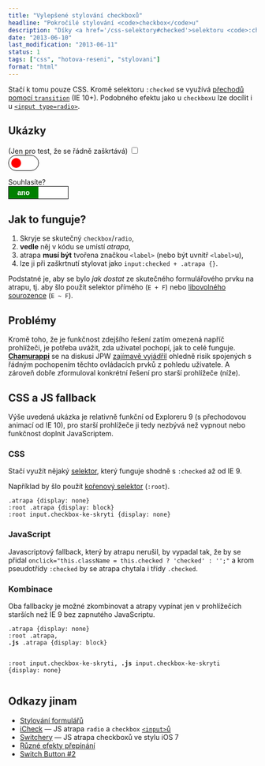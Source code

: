 ```yaml
---
title: "Vylepšené stylování checkboxů"
headline: "Pokročilé stylování <code>checkbox</code>u"
description: "Díky <a href='/css-selektory#checked'>selektoru <code>:checked</code></a> lze v podporujících prohlížečích (Explorer 9 a novější) vytvářet zaškrtávací <code>&lt;input></code>y neotřelé podoby."
date: "2013-06-10"
last_modification: "2013-06-11"
status: 1
tags: ["css", "hotova-reseni", "stylovani"]
format: "html"
---
```


<p>Stačí k tomu pouze CSS. Kromě selektoru <code>:checked</code> se využívá <a href='/transition'>přechodů pomocí <code>transition</code></a> (IE 10+). Podobného efektu jako u <code>checkbox</code>u lze docílit i u <a href="/input#type-radio"><code>&lt;input type=radio></code></a>.

<!-- Kód ukázky -->
<style>
/* koule */
label.koule {width: 50px; height: 20px; display: block; border: 1px solid #000; border-radius: 25px; padding: 5px; cursor: pointer; background: #fff}
.koule .status {width: 20px; height: 20px; display: block; background: red; border-radius: 50%; transition: all .2s; }
input:checked + label.koule .status {background: green; margin-left: 30px}
input:focus + label.koule {outline: #000 dotted 1px}

/* zapnuto/vypnuto */
.zapvyp .status {width: 120px; display: block; border: 1px solid #000; cursor: pointer; background: #fff}
.zapvyp .indicator {width: 50px; display: block; background: green; transition: all .2s; padding: 5px; text-align: center; color: #fff; font-weight: bold; font-family: "Arial"; line-height: 100%}
.zapvyp .indicator:after {content: "ano";}

input:checked + label.zapvyp .indicator {background: red; margin-left: 60px;}
input:checked + label.zapvyp .indicator:after {content: "ne"}
input:focus + label.zapvyp > .status {outline: #000 dotted 1px}
</style>

<h2>Ukázky</h2>
<p class=live>(Jen pro test, že se řádně zaškrtává) <input type='checkbox' id='test'><label id='label' for='test' class='koule'><span class='status'></span></label>

<p class=live>
<input type='checkbox' id='test2' style='position: absolute; left: -9999px'><label id='label' for='test2' class='zapvyp'><span class='caption'>Souhlasíte?</span> <span class='status'><span class='indicator'></span></span></label>
<!-- / konec ukázky -->

<h2 id=jak>Jak to funguje?</h2>
<ol>
<li>Skryje se skutečný <code>checkbox</code>/<code>radio</code>,
<li><b>vedle</b> něj v kódu se umístí <i>atrapa</i>,
<li>atrapa <b>musí být</b> tvořena značkou <code>&lt;label></code> (nebo být uvnitř <code>&lt;label></code>u<!-- společně se zaškrtávátkem -->),
<li>lze ji při zaškrtnutí stylovat jako <code>input:checked + .atrapa {}</code>.
</ol>

<p>Podstatné je, aby se bylo <i>jak dostat</i> ze skutečného formulářového prvku na atrapu, tj. aby šlo použít selektor přímého (<code>E + F</code>) nebo <a href='http://jecas.cz/css-selektory#libovolny-sourozenec'>libovolného sourozence</a> (<code>E ~ F</code>).

<h2 id=problemy>Problémy</h2>
<p>Kromě toho, že je funkčnost zdejšího řešení zatím omezená napříč prohlížeči, je potřeba uvážit, zda uživatel pochopí, jak to celé funguje. <b><a href='http://webylon.info/'>Chamurappi</a></b> se na diskusi JPW <a href='http://diskuse.jakpsatweb.cz/?action=vthread&forum=7&topic=149325#7'>zajímavě vyjádřil</a> ohledně risik spojených s řádným pochopením těchto ovládacích prvků z pohledu uživatele. A zároveň dobře zformuloval konkrétní řešení pro starší prohlížeče (níže).

<h2 id=fallback>CSS a JS fallback</h2>
<p>Výše uvedená ukázka je relativně funkční od Exploreru 9 (s přechodovou animací od IE 10), pro starší prohlížeče ji tedy nezbývá než vypnout nebo funkčnost doplnit JavaScriptem.

<h3 id=css>CSS</h3>
<p>Stačí využít nějaký <a href='/css-selektory'>selektor</a>, který funguje shodně s <code>:checked</code> až od IE 9.
<p>Například by šlo použít <a href='/css-selektory#korenovy'>kořenový selektor</a> (<code>:root</code>).
<pre><code>.atrapa {display: none}
:root .atrapa {display: block}
:root input.checkbox-ke-skryti {display: none}</code></pre>

<h3 id=js>JavaScript</h3>
<p>Javascriptový fallback, který by atrapu nerušil, by vypadal tak, že by se přidal <code>onclick="this.className = this.checked ? 'checked' : '';"</code> a krom pseudotřídy <code>:checked</code> by se atrapa chytala i třídy <code>.checked</code>.</p>

<h3 id=kombinace>Kombinace</h2>
<p>Oba fallbacky je možné zkombinovat a atrapy vypínat jen v prohlížečích starších než IE 9 bez zapnutého JavaScriptu.
<pre><code>.atrapa {display: none}
:root .atrapa, 
<b>.js</b> .atrapa {display: block}

:root input.checkbox-ke-skryti, 
<b>.js</b> input.checkbox-ke-skryti {display: none}</code></pre>

<h2 id="odkazy">Odkazy jinam</h2>
<ul>
  <li><a href="/vzhled-formularu">Stylování formulářů</a></li>
  <li><a href="http://fronteed.com/iCheck/">iCheck</a> — JS atrapa <code>radio</code> a <code>checkbox</code> <a href="/input"><code>&lt;input></code>ů</a></li>
  <li><a href="http://abpetkov.github.io/switchery/">Switchery</a> — JS atrapa checkboxů ve stylu iOS 7</li>
  
  <li><a href="http://codepen.io/mallendeo/pen/eLIiG">Různé efekty přepínání</a></li>
  
  <li><a href="http://codepen.io/maturo/pen/dxAhE">Switch Button #2</a></li>
</ul>

<!-- Ukázka: http://kod.djpw.cz/rjsb -->